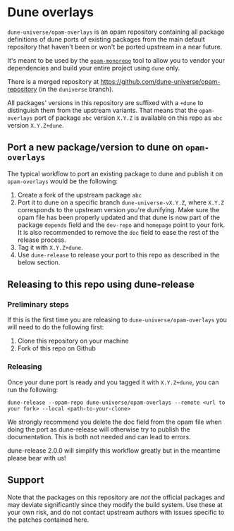 # Dune overlays

`dune-universe/opam-overlays` is an opam repository containing all package
definitions of dune ports of existing packages from the main default repository
that haven't been or won't be ported upstream in a near future.

It's meant to be used by the [`opam-monorepo`](https://github.com/ocamllabs/dune-universe)
tool to allow you to vendor your dependencies and build your entire project
using `dune` only.

There is a merged repository at
<https://github.com/dune-universe/opam-repository> (in the `duniverse` branch).

All packages' versions in this repository are suffixed with a `+dune` to
distinguish them from the upstream variants. That means that the
`opam-overlays` port of package `abc` version `X.Y.Z` is available on this repo
as `abc` version `X.Y.Z+dune`.

## Port a new package/version to dune on `opam-overlays`

The typical workflow to port an existing package to dune and publish it on
`opam-overlays` would be the following:

1. Create a fork of the upstream package `abc`
2. Port it to dune on a specific branch `dune-universe-vX.Y.Z`, where `X.Y.Z`
   corresponds to the upstream version you're dunifying. Make sure the opam file
   has been properly updated and that dune is now part of the package `depends`
   field and the `dev-repo` and `homepage` point to your fork. It is also
   recommended to remove the `doc` field to ease the rest of the release
   process.
3. Tag it with `X.Y.Z+dune`.
4. Use `dune-release` to release your port to this repo as described in the
   below section.

## Releasing to this repo using dune-release

### Preliminary steps

If this is the first time you are releasing to `dune-universe/opam-overlays`
you will need to do the following first:
1. Clone this repository on your machine
2. Fork of this repo on Github

### Releasing

Once your dune port is ready and you tagged it with `X.Y.Z+dune`, you can run
the following:
```
dune-release --opam-repo dune-universe/opam-overlays --remote <url to your fork> --local <path-to-your-clone>
```

We strongly recommend you delete the doc field from the opam file when doing
the port as dune-release will otherwise try to publish the documentation.
This is both not needed and can lead to errors.

dune-release 2.0.0 will simplify this workflow greatly but in the meantime
please bear with us!

## Support

Note that the packages on this repository are _not_ the official packages and
may deviate significantly since they modify the build system.  Use these at
your own risk, and do not contact upstream authors with issues specific to the
patches contained here.
